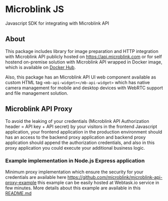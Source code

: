 # Microblink JS

Javascript SDK for integrating with Microblink API

## About

This package includes library for image preparation and HTTP integration with Microblink API publicly hosted on https://api.microblink.com or for self hostend on-premise solution with Microblink API wrapped in Docker image, which is available on [Docker Hub](https://hub.docker.com/r/microblink/api/).   

Also, this package has an Microblink API UI web component available as custom HTML tag `<mb-api-widget></mb-api-widget>` which has native camera management for mobile and desktop devices with WebRTC support and file management solution.

## Microblink API Proxy

To avoid the leaking of your credentials (Microblink API Authorization header = API key + API secret) by your visitors in the frontend Javascript application, your frontend application in the production environment should has an access to the backend proxy application and backend proxy application should append the authorization credentials, and also in this proxy application you could execute your additional business logic.

### Example implementation in Node.js Express application

Minimum proxy implementation which ensure the security for your credentials are available here https://github.com/microblink/microblink-api-proxy-example this example can be easily hosted at Webtask.io service in few minutes. More details about this example are available in this [README.md](https://github.com/microblink/microblink-api-proxy-example/blob/master/README.md)